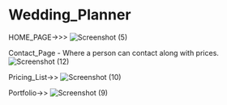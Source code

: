# Wedding_Planner

HOME_PAGE->>>
![Screenshot (5)](https://user-images.githubusercontent.com/70432554/178727402-1903339e-b07a-4f5a-81e9-96454852d8b0.png)

Contact_Page - Where a person can contact along with prices.
![Screenshot (12)](https://user-images.githubusercontent.com/70432554/178727710-ecc6e376-caff-4d2b-855f-5735c399c64b.png)

Pricing_List->>
![Screenshot (10)](https://user-images.githubusercontent.com/70432554/178727832-7a9a673b-1a0c-4895-8de9-a5f896a6f4e6.png)


Portfolio->>
![Screenshot (9)](https://user-images.githubusercontent.com/70432554/178727865-4a8b0600-b1b7-487c-aa31-d7ced6f628d3.png)
